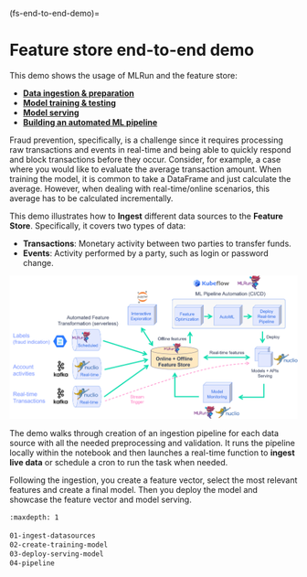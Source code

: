 (fs-end-to-end-demo)=
# Feature store end-to-end demo

This demo shows the usage of MLRun and the feature store:

- [**Data ingestion & preparation**](./01-ingest-datasources.ipynb)
- [**Model training & testing**](./02-create-training-model.ipynb)
- [**Model serving**](./03-deploy-serving-model.ipynb)
- [**Building an automated ML pipeline**](./04-pipeline.ipynb)

Fraud prevention, specifically, is a challenge since it requires processing raw transactions and events in real-time and being able to
quickly respond and block transactions before they occur. Consider, for example, a case where you would like to evaluate the
average transaction amount. When training the model, it is common to take a DataFrame and just calculate the average. However,
when dealing with real-time/online scenarios, this average has to be calculated incrementally.

This demo illustrates how to **Ingest** different data sources to the **Feature Store**. Specifically, it covers two types of data:  

- **Transactions**: Monetary activity between two parties to transfer funds.
- **Events**: Activity performed by a party, such as login or password change.

<img src="../../_static/images/feature_store_demo_diagram.png" />

The demo walks through creation of an ingestion pipeline for each data source with all the needed preprocessing and validation. It runs the pipeline locally within the notebook and then launches a real-time function to **ingest live data** or schedule a cron to run the task when needed.

Following the ingestion, you create a feature vector, select the most relevant features and create a final model. Then you deploy the model and showcase the feature vector and model serving.

```{toctree}
:maxdepth: 1

01-ingest-datasources
02-create-training-model
03-deploy-serving-model
04-pipeline
```
